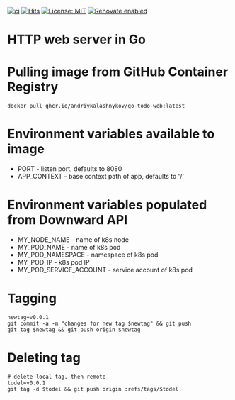 [![ci](https://github.com/AndriyKalashnykov/go-todo-web/actions/workflows/ci.yml/badge.svg)](https://github.com/AndriyKalashnykov/go-todo-web/actions/workflows/ci.yml)
[![Hits](https://hits.sh/github.com/AndriyKalashnykov/go-todo-web.svg?view=today-total&style=plastic)](https://hits.sh/github.com/AndriyKalashnykov/go-todo-web/)
[![License: MIT](https://img.shields.io/badge/License-MIT-brightgreen.svg)](https://opensource.org/licenses/MIT)
[![Renovate enabled](https://img.shields.io/badge/renovate-enabled-brightgreen.svg)](https://app.renovatebot.com/dashboard#github/AndriyKalashnykov/go-todo-web)
# HTTP web server in Go

# Pulling image from GitHub Container Registry

```
docker pull ghcr.io/andriykalashnykov/go-todo-web:latest
```

# Environment variables available to image

* PORT - listen port, defaults to 8080
* APP_CONTEXT - base context path of app, defaults to '/'

# Environment variables populated from Downward API
* MY_NODE_NAME - name of k8s node
* MY_POD_NAME - name of k8s pod
* MY_POD_NAMESPACE - namespace of k8s pod
* MY_POD_IP - k8s pod IP
* MY_POD_SERVICE_ACCOUNT - service account of k8s pod

# Tagging
```
newtag=v0.0.1
git commit -a -m "changes for new tag $newtag" && git push
git tag $newtag && git push origin $newtag
```

# Deleting tag

```
# delete local tag, then remote
todel=v0.0.1
git tag -d $todel && git push origin :refs/tags/$todel
```
